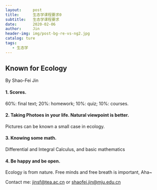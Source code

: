 ```yaml
---
layout:     post
title:      生态学课程要求0
subtitle:   生态学课程要求
date:       2020-02-06
author:     Jin
header-img: img/post-bg-re-vs-ng2.jpg
catalog: ture
tags:
   - 生态学
---
```




## Known for Ecology
By Shao-Fei Jin
#### 1. Scores.
60%: final text; 20%: homework; 10%: quiz; 10%: courses.
#### 2. Taking Photoes in your life. Natural viewpoint is better.
Pictures can be known a small case in ecology. 
#### 3. Knowing some math.
Differential and Integral Calculus, and basic mathematics
#### 4. Be happy and be open.
Ecology is from nature. Free minds and free breath is important, Aha~

Contact me: jinsf@tea.ac.cn or shaofei.jin@mju.edu.cn
